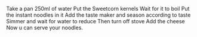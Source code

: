Take a pan
250ml of water
Put the Sweetcorn kernels
Wait for it to boil
Put the instant noodles in it
Add the taste maker and season according to taste
Simmer and wait for water to reduce
Then turn off stove
Add the cheese 
Now u can serve your noodles.